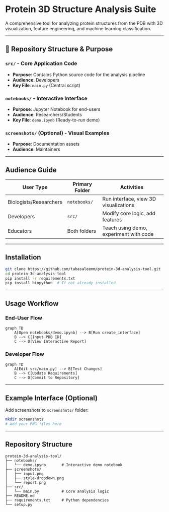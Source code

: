# Protein 3D Structure Analysis Suite

A comprehensive tool for analyzing protein structures from the PDB with 3D visualization, feature engineering, and machine learning classification.

---

## 📂 Repository Structure & Purpose

### `src/` - Core Application Code
- **Purpose**: Contains Python source code for the analysis pipeline
- **Audience**: Developers
- **Key File**: `main.py` (Central script)

### `notebooks/` - Interactive Interface
- **Purpose**: Jupyter Notebook for end-users
- **Audience**: Researchers/Students
- **Key File**: `demo.ipynb` (Ready-to-run demo)

### `screenshots/` (Optional) - Visual Examples
- **Purpose**: Documentation assets
- **Audience**: Maintainers

---

##  Audience Guide

| User Type               | Primary Folder      | Activities                              |
|-------------------------|---------------------|-----------------------------------------|
| Biologists/Researchers  | `notebooks/`        | Run interface, view 3D visualizations   |
| Developers              | `src/`              | Modify core logic, add features         |
| Educators               | Both folders        | Teach using demo, experiment with code  |

---

##  Installation

```bash
git clone https://github.com/tabasaleemm/protein-3d-analysis-tool.git
cd protein-3d-analysis-tool
pip install -r requirements.txt
pip install biopython  # If not already installed
```

---
##  Usage Workflow

### End-User Flow
```mermaid
graph TD
    A[Open notebooks/demo.ipynb] --> B[Run create_interface]
    B --> C[Input PDB ID]
    C --> D[View Interactive Report]
```

### Developer Flow
```mermaid
graph TD
    A[Edit src/main.py] --> B[Test Changes]
    B --> C[Update Requirements]
    C --> D[Commit to Repository]
```

---

##  Example Interface (Optional)
Add screenshots to `screenshots/` folder:
```bash
mkdir screenshots
# Add your PNG files here
```

---

## Repository Structure
```
protein-3d-analysis-tool/
├── notebooks/
│   └── demo.ipynb       # Interactive demo notebook
├── screenshots/       
│   ├── input.png
│   ├── style-dropdown.png
│   └── report.png
├── src/
│   └── main.py          # Core analysis logic
├── README.md            
├── requirements.txt     # Python dependencies 
└── setup.py
```
